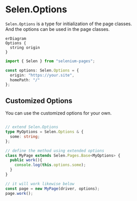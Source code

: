 # Selen.Options

```Selen.Options``` is a type for initialization of the page classes.  
And the options can be used in the page classes.

``` mermaid
erDiagram
Options {
  string origin
}
```

``` typescript
import { Selen } from "selenium-pages";

const options: Selen.Options = {
  origin: "https://your.site",
  homePath: "/"
};
```

## Customized Options

You can use the customized options for your own.

``` typescript

// extend Selen.Options
type MyOptions = Selen.Options & {
  some: string;
};

// define the method using extended options
class MyPage extends Selen.Pages.Base<MyOptions> {
  public work(){
    console.log(this.options.some);
  }
}

// it will work likewise below
const page = new MyPage(driver, options);
page.work();
```
